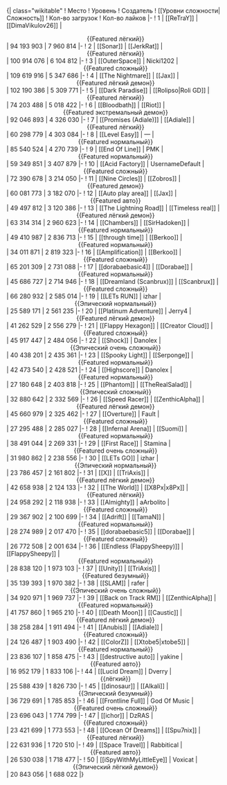 {| class="wikitable"
! Место
! Уровень
! Создатель
! [[Уровни сложности|Сложность]]
! Кол-во загрузок
! Кол-во лайков
|-
! 1
| [[ReTraY]]
| [[DimaVikulov26]]
| <center>{{Featured лёгкий}}</center>
| 94 193 903
| 7 960 814
|-
! 2
| [[Sonar]]
| [[JerkRat]]
| <center>{{Featured лёгкий}}</center>
| 100 914 076
| 6 104 812
|-
! 3
| [[OuterSpace]]
| Nicki1202
| <center>{{Featured сложный}}</center>
| 109 619 916
| 5 347 686
|-
! 4
| [[The Nightmare]]
| [[Jax]]
| <center>{{Featured лёгкий демон}}</center>
| 102 190 386
| 5 309 771
|-
! 5
| [[Dark Paradise]]
| [[Rolipso|Roli GD]]
| <center>{{Featured лёгкий}}</center>
| 74 203 488
| 5 018 422
|-
! 6
| [[Bloodbath]]
| [[Riot]]
| <center>{{Featured экстремальный демон}}</center>
| 92 046 893
| 4 326 030
|-
! 7
| [[Promises (Adiale)]]
| [[Adiale]]
| <center>{{Featured лёгкий}}</center>
| 60 298 779
| 4 303 084
|-
! 8
| [[Level Easy]]
| —
| <center>{{Featured нормальный}}</center>
| 85 540 524
| 4 270 739
|-
! 9
| [[End Of Line]]
| PMK
| <center>{{Featured нормальный}}</center>
| 59 349 851
| 3 407 879
|-
! 10
| [[Acid Factory]]
| UsernameDefault
| <center>{{Featured сложный}}</center>
| 72 390 678
| 3 214 050
|-
! 11
| [[Nine Circles]]
| [[Zobros]]
| <center>{{Featured демон}}</center>
| 60 081 773
| 3 182 070
|-
! 12
| [[Auto play area]]
| [[Jax]]
| <center>{{Featured авто}}</center>
| 49 497 812
| 3 120 386
|-
! 13
| [[The Lightning Road]]
| [[Timeless real]]
| <center>{{Featured лёгкий демон}}</center>
| 63 314 314
| 2 960 623
|-
! 14
| [[Chambers]]
| [[SirHadoken]]
| <center>{{Featured нормальный}}</center>
| 49 410 987
| 2 836 713
|-
! 15
| [[through time]]
| [[Berkoo]]
| <center>{{Featured нормальный}}</center>
| 34 011 871
| 2 819 323
|-
! 16
| [[Amplification]]
| [[Berkoo]]
| <center>{{Featured сложный}}</center>
| 65 201 309
| 2 731 088
|-
! 17
| [[dorabaebasic4]]
| [[Dorabae]]
| <center>{{Featured нормальный}}</center>
| 45 686 727
| 2 714 946
|-
! 18
| [[Dreamland (Scanbrux)]]
| [[Scanbrux]]
| <center>{{Featured сложный}}</center>
| 66 280 932
| 2 585 014
|-
! 19
| [[LETs  RUN]]
| izhar
| <center>{{Эпический нормальный}}</center>
| 25 589 171
| 2 561 235
|-
! 20
| [[Platinum Adventure]]
| Jerry4
| <center>{{Featured лёгкий демон}}</center>
| 41 262 529
| 2 556 279
|-
! 21
| [[Flappy Hexagon]]
| [[Creator Cloud]]
| <center>{{Featured сложный}}</center>
| 45 917 447
| 2 484 056
|-
! 22
| [[Shock]]
| Danolex
| <center>{{Эпический очень сложный}}</center>
| 40 438 201
| 2 435 361
|-
! 23
| [[Spooky Light]]
| [[Serponge]]
| <center>{{Featured нормальный}}</center>
| 42 473 540
| 2 428 521
|-
! 24
| [[Highscore]]
| Danolex
| <center>{{Featured нормальный}}</center>
| 27 180 648
| 2 403 818
|-
! 25
| [[Phantom]]
| [[TheRealSalad]]
| <center>{{Эпический сложный}}</center>
| 32 880 642
| 2 332 569
|-
! 26
| [[Speed Racer]]
| [[ZenthicAlpha]]
| <center>{{Featured лёгкий демон}}</center>
| 45 660 979
| 2 325 462
|-
! 27
| [[Overture]]
| Fault
| <center>{{Featured сложный}}</center>
| 27 295 488
| 2 285 027
|-
! 28
| [[Infernal Arena]]
| [[Suomi]]
| <center>{{Featured нормальный}}</center>
| 38 491 044
| 2 269 331
|-
! 29
| [[First Race]]
| Stamina
| <center>{{Featured очень сложный}}</center>
| 31 980 862
| 2 238 556
|-
! 30
| [[LETs GO]]
| izhar
| <center>{{Эпический нормальный}}</center>
| 23 786 457
| 2 161 802
|-
! 31
| [[X]]
| [[TriAxis]]
| <center>{{Featured лёгкий демон}}</center>
| 42 658 938
| 2 124 133
|-
! 32
| [[The World]]
| [[X8Px|x8Px]]
| <center>{{Featured лёгкий}}</center>
| 24 958 292
| 2 118 938
|-
! 33
| [[Almighty]]
| aArbolito
| <center>{{Featured сложный}}</center>
| 29 367 902
| 2 100 699
|-
! 34
| [[Adrift]]
| [[TamaN]]
| <center>{{Featured нормальный}}</center>
| 28 274 989
| 2 017 470
|-
! 35
| [[dorabaebasic5]]
| [[Dorabae]]
| <center>{{Featured сложный}}</center>
| 26 772 508
| 2 001 634
|-
! 36
| [[Endless (FlappySheepy)]]
| [[FlappySheepy]]
| <center>{{Featured нормальный}}</center>
| 28 838 120
| 1 973 103
|-
! 37
| [[Unity]]
| [[TriAxis]]
| <center>{{Featured безумный}}</center>
| 35 139 393
| 1 970 382
|-
! 38
| [[SLAM]]
| rafer
| <center>{{Эпический очень сложный}}</center>
| 34 920 971
| 1 969 737
|-
! 39
| [[Back on Track RM]]
| [[ZenthicAlpha]]
| <center>{{Featured нормальный}}</center>
| 41 757 860
| 1 965 210
|-
! 40
| [[Death Moon]]
| [[Caustic]]
| <center>{{Featured лёгкий демон}}</center>
| 38 258 284
| 1 911 494
|-
! 41
| [[Anubis]]
| [[Adiale]]
| <center>{{Featured сложный}}</center>
| 24 126 487
| 1 903 490
|-
! 42
| [[ColorZ]]
| [[Xtobe5|xtobe5]]
| <center>{{Featured нормальный}}</center>
| 23 836 107
| 1 858 475
|-
! 43
| [[destructive auto]]
| yakine
| <center>{{Featured авто}}</center>
| 16 952 179
| 1 833 106
|-
! 44
| [[Lucid Dream]]
| Dverry
| <center>{{лёгкий}}</center>
| 25 588 439
| 1 826 730
|-
! 45
| [[dinosaur]]
| [[Alkali]]
| <center>{{Эпический безумный}}</center>
| 36 729 691
| 1 785 853
|-
! 46
| [[Frontline Full]]
| God Of Music
| <center>{{Featured очень сложный}}</center>
| 23 696 043
| 1 774 799
|-
! 47
| [[ichor]]
| DzRAS
| <center>{{Featured сложный}}</center>
| 23 421 699
| 1 773 553
|-
! 48
| [[Ocean Of Dreams]]
| [[Spu7nix]]
| <center>{{Featured лёгкий}}</center>
| 22 631 936
| 1 720 510
|-
! 49
| [[Space Travel]]
| Rabbitical
| <center>{{Featured авто}}</center>
| 26 530 038
| 1 718 477
|-
! 50
| [[iSpyWithMyLittleEye]]
| Voxicat
| <center>{{Эпический лёгкий демон}}</center>
| 20 843 056
| 1 688 022
|}